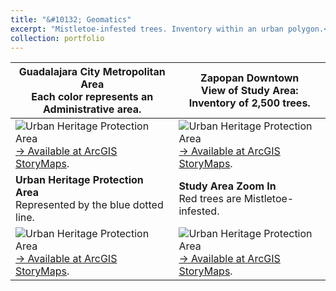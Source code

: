 ```yaml
---
title: "&#10132; Geomatics"
excerpt: "Mistletoe-infested trees. Inventory within an urban polygon.<br/><img src='../../images/thn_georeferenced_inventory_trees_A.png'>"
collection: portfolio
---
```


| Guadalajara City Metropolitan Area  <br />  Each color represents an Administrative area. | Zapopan Downtown <br />  View of Study Area: Inventory of 2,500 trees.|
| ----------- | ----------- |
| ![Urban Heritage Protection Area](../../images/thn_georeferenced_inventory_trees_A.png )  <br /> [&#8594; Available at ArcGIS StoryMaps](https://www.arcgis.com/apps/StorytellingSwipe/index.html?appid=e02b45f5efb74b10a24bc7ad9f962b7f " ESRI ArcGis Story Maps").    | ![Urban Heritage Protection Area](../../images/thn_georeferenced_inventory_trees_B.png )   [&#8594; Available at ArcGIS StoryMaps](https://www.arcgis.com/apps/StorytellingSwipe/index.html?appid=e02b45f5efb74b10a24bc7ad9f962b7f " ESRI ArcGis Story Maps").   |
| **Urban Heritage Protection Area**  <br /> Represented by the blue dotted line.   | **Study Area Zoom In**  <br /> Red trees are Mistletoe-infested.|
| ![Urban Heritage Protection Area](../../images/thn_georeferenced_inventory_trees_C.png ) [&#8594; Available at ArcGIS StoryMaps](https://www.arcgis.com/apps/StorytellingSwipe/index.html?appid=e02b45f5efb74b10a24bc7ad9f962b7f " ESRI ArcGis Story Maps"). | ![Urban Heritage Protection Area](../../images/thn_georeferenced_inventory_trees_D.png )    [&#8594; Available at ArcGIS StoryMaps](https://www.arcgis.com/apps/StorytellingSwipe/index.html?appid=e02b45f5efb74b10a24bc7ad9f962b7f " ESRI ArcGis Story Maps").     |
